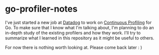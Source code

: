 # go-profiler-notes

I've just started a new job at [Datadog](https://www.datadoghq.com/) to work on [Continuous Profiling](https://www.datadoghq.com/product/code-profiling/) for Go. To make sure that I know what I'm talking about, I'm planning to do an in-depth study of the existing profilers and how they work. I'll try to summarize what I learned in this repository as it might be useful to others.

For now there is nothing worth looking at. Please come back later : )